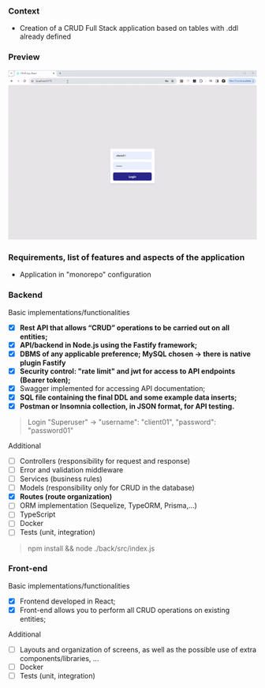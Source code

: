### Context

- Creation of a CRUD Full Stack application based on tables with .ddl already defined

### Preview

![alt text](app.gif "App")

### Requirements, list of features and aspects of the application

- Application in "monorepo" configuration

### Backend

Basic implementations/functionalities
- [x] <b>Rest API that allows “CRUD” operations to be carried out on all entities;</b>
- [x] <b>API/backend in Node.js using the Fastify framework;</b>
- [x] <b>DBMS of any applicable preference; MySQL chosen -> there is native plugin Fastify</b>
- [x] <b>Security control: "rate limit" and jwt for access to API endpoints (Bearer token);</b>
- [x] Swagger implemented for accessing API documentation;
- [x] <b>SQL file containing the final DDL and some example data inserts;</b>
- [x] <b>Postman or Insomnia collection, in JSON format, for API testing.</b>

> Login "Superuser" -> "username": "client01", "password": "password01"

Additional
- [ ] Controllers (responsibility for request and response)
- [ ] Error and validation middleware
- [ ] Services (business rules)
- [ ] Models (responsibility only for CRUD in the database)
- [x] <b>Routes (route organization)</b>
- [ ] ORM implementation (Sequelize, TypeORM, Prisma,...)
- [ ] TypeScript
- [ ] Docker
- [ ] Tests (unit, integration)

> npm install && node ./back/src/index.js

### Front-end

Basic implementations/functionalities
- [x] Frontend developed in React;
- [x] Front-end allows you to perform all CRUD operations on existing entities;

Additional
- [ ] Layouts and organization of screens, as well as the possible use of extra components/libraries, ...
- [ ] Docker
- [ ] Tests (unit, integration)
